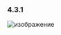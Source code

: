 ### 4.3.1

![изображение](https://user-images.githubusercontent.com/59141793/210065116-47a0ac22-6ec6-4a83-8598-688d1c031beb.png)
